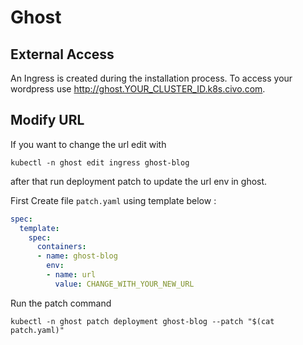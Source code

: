 # Ghost

## External Access

An Ingress is created during the installation process. To access your wordpress use http://ghost.YOUR_CLUSTER_ID.k8s.civo.com.

## Modify URL

If you want to change the url edit with 

```
kubectl -n ghost edit ingress ghost-blog
```

after that run deployment patch to update the url env in ghost.

First Create file `patch.yaml` using template below :

```yaml
spec:
  template:
    spec:
      containers:
      - name: ghost-blog
        env:
        - name: url
          value: CHANGE_WITH_YOUR_NEW_URL
```

Run the patch command

```
kubectl -n ghost patch deployment ghost-blog --patch "$(cat patch.yaml)"
```